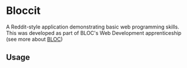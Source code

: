 # Bloccit

A Reddit-style application demonstrating basic web programming skills.
This was developed as part of BLOC's Web Development apprenticeship (see more about [BLOC](http://bloc.io))

Usage
-----

